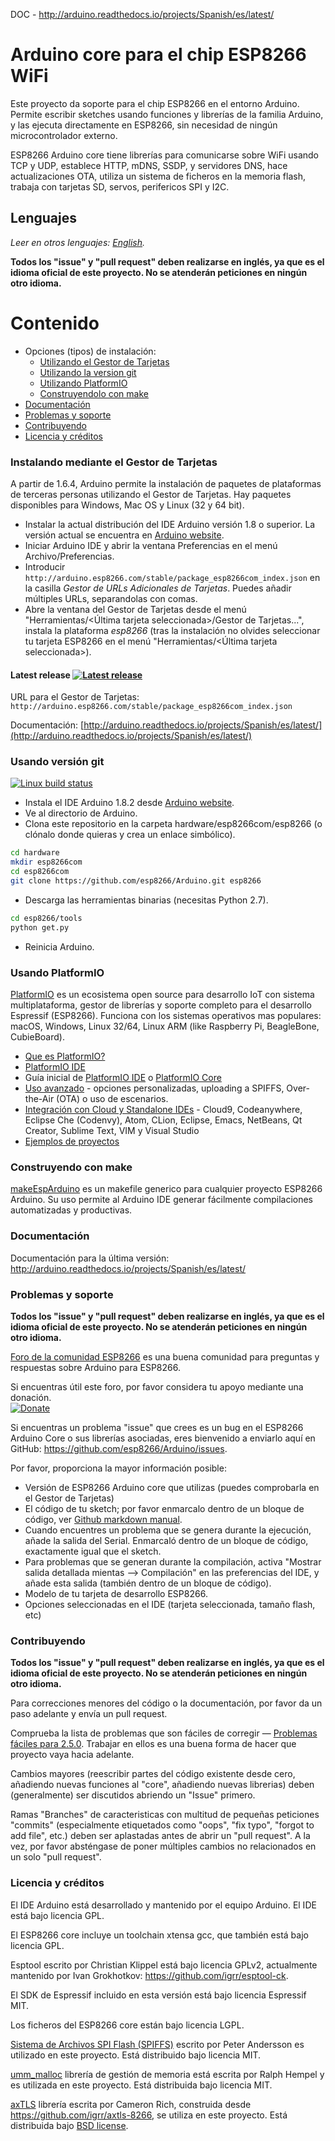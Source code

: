 DOC - http://arduino.readthedocs.io/projects/Spanish/es/latest/

Arduino core para el chip ESP8266 WiFi
===========================================

Este proyecto da soporte para el chip ESP8266 en el entorno Arduino. Permite escribir sketches usando funciones y librerías de la familia Arduino, y las ejecuta directamente en ESP8266, sin necesidad de ningún microcontrolador externo.

ESP8266 Arduino core tiene librerías para comunicarse sobre WiFi usando TCP y UDP, establece HTTP, mDNS, SSDP, y servidores DNS, hace actualizaciones OTA, utiliza un sistema de ficheros en la memoria flash, trabaja con tarjetas SD, servos, perifericos SPI y I2C.

## Lenguajes
*Leer en otros lenguajes: [English](README.md).*

**Todos los "issue" y "pull request" deben realizarse en inglés, ya que es el idioma oficial de este proyecto. No se atenderán peticiones en ningún otro idioma.**

# Contenido
- Opciones (tipos) de instalación:
  - [Utilizando el Gestor de Tarjetas](#instalando-mediante-el-gestor-de-tarjetas)
  - [Utilizando la version git](#usando-versión-git)
  - [Utilizando PlatformIO](#usando-platformio)
  - [Construyendolo con make](#construyendo-con-make)
- [Documentación](#documentación)
- [Problemas y soporte](#problemas-y-soporte)
- [Contribuyendo](#contribuyendo)  
- [Licencia y créditos](#licencia-y-créditos)   

### Instalando mediante el Gestor de Tarjetas

A partir de 1.6.4, Arduino permite la instalación de paquetes de plataformas de terceras personas utilizando el Gestor de Tarjetas. Hay paquetes disponibles para Windows, Mac OS y Linux (32 y 64 bit).

- Instalar la actual distribución del IDE Arduino versión 1.8 o superior. La versión actual se encuentra en [Arduino website](http://www.arduino.cc/en/main/software).
- Iniciar Arduino IDE y abrir la ventana Preferencias en el menú Archivo/Preferencias.
- Introducir ```http://arduino.esp8266.com/stable/package_esp8266com_index.json``` en la casilla *Gestor de URLs Adicionales de Tarjetas*. Puedes añadir múltiples URLs, separandolas con comas.
- Abre la ventana del Gestor de Tarjetas desde el menú "Herramientas/<Última tarjeta seleccionada>/Gestor de Tarjetas...", instala la plataforma *esp8266* (tras la instalación no olvides seleccionar tu tarjeta ESP8266 en el menú "Herramientas/<Última tarjeta seleccionada>).

#### Latest release [![Latest release](https://img.shields.io/github/release/esp8266/Arduino.svg)](https://github.com/esp8266/Arduino/releases/latest/)
URL para el Gestor de Tarjetas: `http://arduino.esp8266.com/stable/package_esp8266com_index.json`

Documentación: [http://arduino.readthedocs.io/projects/Spanish/es/latest/](http://arduino.readthedocs.io/projects/Spanish/es/latest/)

### Usando versión git
[![Linux build status](https://travis-ci.org/esp8266/Arduino.svg)](https://travis-ci.org/esp8266/Arduino)

- Instala el IDE Arduino 1.8.2 desde [Arduino website](http://www.arduino.cc/en/main/software).
- Ve al directorio de Arduino.
- Clona este repositorio en la carpeta hardware/esp8266com/esp8266 (o clónalo donde quieras y crea un enlace simbólico).
```bash
cd hardware
mkdir esp8266com
cd esp8266com
git clone https://github.com/esp8266/Arduino.git esp8266
```
- Descarga las herramientas binarias (necesitas Python 2.7).
```bash
cd esp8266/tools
python get.py
```
- Reinicia Arduino.

### Usando PlatformIO

[PlatformIO](http://platformio.org) es un ecosistema open source para desarrollo IoT con sistema multiplataforma, gestor de librerías y soporte completo para el desarrollo Espressif (ESP8266). Funciona con los sistemas operativos mas populares: macOS, Windows, Linux 32/64, Linux ARM (like Raspberry Pi, BeagleBone, CubieBoard).

- [Que es PlatformIO?](http://docs.platformio.org/page/what-is-platformio.html)
- [PlatformIO IDE](http://platformio.org/platformio-ide)
- Guía inicial de [PlatformIO IDE](http://docs.platformio.org/page/ide/atom.html#quick-start) o [PlatformIO Core](http://docs.platformio.org/page/core.html)
- [Uso avanzado](http://docs.platformio.org/page/platforms/espressif.html) -
  opciones personalizadas, uploading a SPIFFS, Over-the-Air (OTA) o uso de escenarios.
- [Integración con Cloud y Standalone IDEs](http://docs.platformio.org/page/ide.html) -
  Cloud9, Codeanywhere, Eclipse Che (Codenvy), Atom, CLion, Eclipse, Emacs, NetBeans, Qt Creator, Sublime Text, VIM y Visual Studio
- [Ejemplos de proyectos](http://docs.platformio.org/page/platforms/espressif.html#examples)

### Construyendo con make

[makeEspArduino](https://github.com/plerup/makeEspArduino) es un makefile generico para cualquier proyecto ESP8266 Arduino.
Su uso permite al Arduino IDE generar fácilmente compilaciones automatizadas y productivas.

### Documentación

Documentación para la última versión:  http://arduino.readthedocs.io/projects/Spanish/es/latest/

### Problemas y soporte ###

**Todos los "issue" y "pull request" deben realizarse en inglés, ya que es el idioma oficial de este proyecto. No se atenderán peticiones en ningún otro idioma.**

[Foro de la comunidad ESP8266](http://www.esp8266.com/u/arduinoanswers) es una buena comunidad para preguntas y respuestas sobre Arduino para ESP8266.

Si encuentras útil este foro, por favor considera tu apoyo mediante una donación. <br />
[![Donate](https://img.shields.io/badge/paypal-donate-yellow.svg)](https://www.paypal.com/webscr?cmd=_s-xclick&hosted_button_id=4M56YCWV6PX66)

Si encuentras un problema "issue" que crees es un bug en el ESP8266 Arduino Core o sus librerías asociadas, eres bienvenido a enviarlo aquí en GitHub: https://github.com/esp8266/Arduino/issues.

Por favor, proporciona la mayor información posible:

- Versión de ESP8266 Arduino core que utilizas (puedes comprobarla en el Gestor de Tarjetas)
- El código de tu sketch; por favor enmarcalo dentro de un bloque de código, ver [Github markdown manual](https://help.github.com/articles/basic-writing-and-formatting-syntax/#quoting-code).
- Cuando encuentres un problema que se genera durante la ejecución, añade la salida del Serial. Enmarcaló dentro de un bloque de código, exactamente igual que el sketch.
- Para problemas que se generan durante la compilación, activa "Mostrar salida detallada mientas --> Compilación" en las preferencias del IDE, y añade esta salida (también dentro de un bloque de código).
- Modelo de tu tarjeta de desarrollo ESP8266.
- Opciones seleccionadas en el IDE (tarjeta seleccionada, tamaño flash, etc)

### Contribuyendo

**Todos los "issue" y "pull request" deben realizarse en inglés, ya que es el idioma oficial de este proyecto. No se atenderán peticiones en ningún otro idioma.**

Para correcciones menores del código o la documentación, por favor da un paso adelante y envía un pull request.

Comprueba la lista de problemas que son fáciles de corregir — [Problemas fáciles para 2.5.0](https://github.com/esp8266/Arduino/issues?q=is%3Aopen+is%3Aissue+milestone%3A2.5.0+label%3A%22level%3A+easy%22). Trabajar en ellos es una buena forma de hacer que proyecto vaya hacia adelante.

Cambios mayores (reescribir partes del código existente desde cero, añadiendo nuevas funciones al "core", añadiendo nuevas librerias) deben (generalmente) ser discutidos abriendo un "Issue" primero.

Ramas "Branches" de caracteristicas con multitud de pequeñas peticiones "commits" (especialmente etiquetados como "oops", "fix typo", "forgot to add file", etc.) deben ser aplastadas antes de abrir un "pull request". A la vez, por favor absténgase de poner múltiples cambios no relacionados en un solo "pull request".

### Licencia y créditos ###

El IDE Arduino está desarrollado y mantenido por el equipo Arduino. El IDE está bajo licencia GPL.

El ESP8266 core incluye un toolchain xtensa gcc, que también está bajo licencia GPL.

Esptool escrito por Christian Klippel está bajo licencia GPLv2, actualmente mantenido por Ivan Grokhotkov: https://github.com/igrr/esptool-ck.

El SDK de Espressif incluido en esta versión está bajo licencia Espressif MIT.

Los ficheros del ESP8266 core están bajo licencia LGPL.

[Sistema de Archivos SPI Flash (SPIFFS)](https://github.com/pellepl/spiffs) escrito por Peter Andersson es utilizado en este proyecto. Está distribuido bajo licencia MIT.

[umm_malloc](https://github.com/rhempel/umm_malloc) librería de gestión de memoria está escrita por Ralph Hempel y es utilizada en este proyecto. Está distribuida bajo licencia MIT.

[axTLS](http://axtls.sourceforge.net/) librería escrita por Cameron Rich, construida desde https://github.com/igrr/axtls-8266, se utiliza en este proyecto. Está distribuida bajo [BSD license](https://github.com/igrr/axtls-8266/blob/master/LICENSE).
